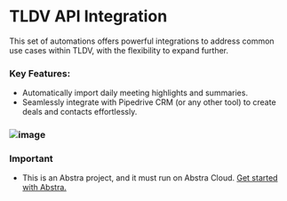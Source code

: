 # TLDV API Integration
This set of automations offers powerful integrations to address common use cases within TLDV, with the flexibility to expand further.

### Key Features:
- Automatically import daily meeting highlights and summaries.
- Seamlessly integrate with Pipedrive CRM (or any other tool) to create deals and contacts effortlessly.

  
### ![image](https://github.com/user-attachments/assets/5bb8ae97-300c-4a45-8b59-2685eec201ed)

### Important
- This is an Abstra project, and it must run on Abstra Cloud. [Get started with Abstra.](https://docs.abstra.io)
